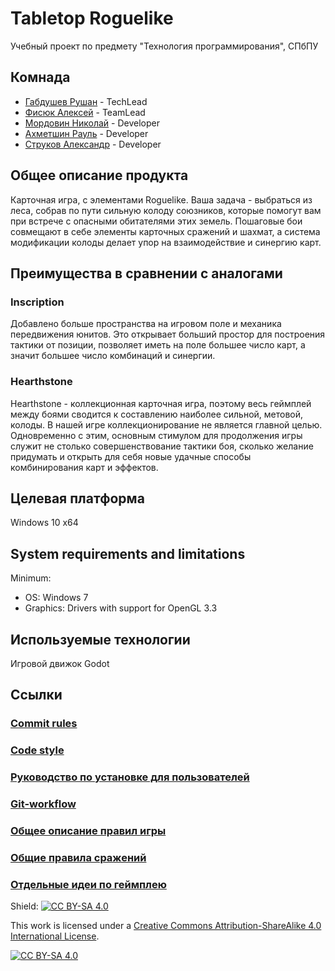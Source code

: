 # Tabletop Roguelike
Учебный проект по предмету "Технология программирования", СПбПУ

## Комнада
* [Габдушев Рушан](https://github.com/maloxit) - TechLead
* [Фисюк Алексей](https://github.com/ayu-f) - TeamLead
* [Мордовин Николай](https://github.com/MordovinNik) - Developer
* [Ахметшин Рауль](https://github.com/Enoras) - Developer
* [Струков Александр](https://github.com/lyphrowny) - Developer


## Общее описание продукта
Карточная игра, с элементами Roguelike.
Ваша задача - выбраться из леса, собрав по пути сильную колоду союзников, которые помогут вам при встрече с опасными обитателями этих земель.
Пошаговые бои совмещают в себе элементы карточных сражений и шахмат, а система модификации колоды делает упор на взаимодействие и синергию карт.

## Преимущества в сравнении с аналогами

### Inscription
Добавлено больше пространства на игровом поле и механика передвижения юнитов. Это открывает больший простор для построения тактики от позиции, позволяет иметь на поле большее число карт, а значит большее число комбинаций и синергии.

### Hearthstone
Hearthstone - коллекционная карточная игра, поэтому весь геймплей между боями сводится к составлению наиболее сильной, метовой, колоды. В нашей игре коллекционирование не является главной целью. Одновременно с этим, основным стимулом для продолжения игры служит не столько совершенствование тактики боя, сколько желание придумать и открыть для себя новые удачные способы комбинирования карт и эффектов.

## Целевая платформа
Windows 10 x64

## System requirements and limitations
Minimum:
* OS: Windows 7
* Graphics: Drivers with support for OpenGL 3.3

## Используемые технологии 
Игровой движок Godot

## Ссылки
### [Commit rules](docs/commit_rules.md)
### [Code style](https://docs.godotengine.org/en/stable/tutorials/scripting/gdscript/gdscript_styleguide.html)
### [Руководство по установке для пользователей](docs/installation_guide.md)
### [Git-workflow](docs/git_workfkow.md)
### [Общее описание правил игры](docs/general_game_rules.md)
### [Общие правила сражений](docs/general_fight_rules.md)
### [Отдельные идеи по геймплею](docs/gameplay_ideas.md)

Shield: [![CC BY-SA 4.0][cc-by-sa-shield]][cc-by-sa]

This work is licensed under a
[Creative Commons Attribution-ShareAlike 4.0 International License][cc-by-sa].

[![CC BY-SA 4.0][cc-by-sa-image]][cc-by-sa]

[cc-by-sa]: http://creativecommons.org/licenses/by-sa/4.0/
[cc-by-sa-image]: https://licensebuttons.net/l/by-sa/4.0/88x31.png
[cc-by-sa-shield]: https://img.shields.io/badge/License-CC%20BY--SA%204.0-lightgrey.svg